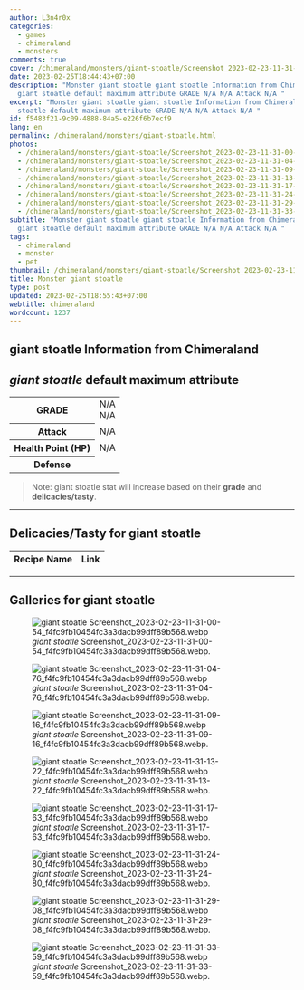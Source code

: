 ```yaml
---
author: L3n4r0x
categories:
  - games
  - chimeraland
  - monsters
comments: true
cover: /chimeraland/monsters/giant-stoatle/Screenshot_2023-02-23-11-31-00-54_f4fc9fb10454fc3a3dacb99dff89b568.webp
date: 2023-02-25T18:44:43+07:00
description: "Monster giant stoatle giant stoatle Information from Chimeraland
  giant stoatle default maximum attribute GRADE N/A N/A Attack N/A "
excerpt: "Monster giant stoatle giant stoatle Information from Chimeraland giant
  stoatle default maximum attribute GRADE N/A N/A Attack N/A "
id: f5483f21-9c09-4888-84a5-e226f6b7ecf9
lang: en
permalink: /chimeraland/monsters/giant-stoatle.html
photos:
  - /chimeraland/monsters/giant-stoatle/Screenshot_2023-02-23-11-31-00-54_f4fc9fb10454fc3a3dacb99dff89b568.webp
  - /chimeraland/monsters/giant-stoatle/Screenshot_2023-02-23-11-31-04-76_f4fc9fb10454fc3a3dacb99dff89b568.webp
  - /chimeraland/monsters/giant-stoatle/Screenshot_2023-02-23-11-31-09-16_f4fc9fb10454fc3a3dacb99dff89b568.webp
  - /chimeraland/monsters/giant-stoatle/Screenshot_2023-02-23-11-31-13-22_f4fc9fb10454fc3a3dacb99dff89b568.webp
  - /chimeraland/monsters/giant-stoatle/Screenshot_2023-02-23-11-31-17-63_f4fc9fb10454fc3a3dacb99dff89b568.webp
  - /chimeraland/monsters/giant-stoatle/Screenshot_2023-02-23-11-31-24-80_f4fc9fb10454fc3a3dacb99dff89b568.webp
  - /chimeraland/monsters/giant-stoatle/Screenshot_2023-02-23-11-31-29-08_f4fc9fb10454fc3a3dacb99dff89b568.webp
  - /chimeraland/monsters/giant-stoatle/Screenshot_2023-02-23-11-31-33-59_f4fc9fb10454fc3a3dacb99dff89b568.webp
subtitle: "Monster giant stoatle giant stoatle Information from Chimeraland
  giant stoatle default maximum attribute GRADE N/A N/A Attack N/A "
tags:
  - chimeraland
  - monster
  - pet
thumbnail: /chimeraland/monsters/giant-stoatle/Screenshot_2023-02-23-11-31-00-54_f4fc9fb10454fc3a3dacb99dff89b568.webp
title: Monster giant stoatle
type: post
updated: 2023-02-25T18:55:43+07:00
webtitle: chimeraland
wordcount: 1237
---
```


<link
  rel="stylesheet"
  href="https://rawcdn.githack.com/dimaslanjaka/Web-Manajemen/870a349/css/bootstrap-5-3-0-alpha3-wrapper.css"
/>
<section id="bootstrap-wrapper">
  <div data-bs-theme="dark">
    <h2>giant stoatle Information from Chimeraland</h2>
    <h2 id="attribute"><i>giant stoatle</i> default maximum attribute</h2>
    <div class="row">
      <div class="col mb-2">
        <div class="card">
          <div class="card-body">
            <table>
              <tr>
                <th>GRADE</th>
                <td>N/A <br />N/A</td>
              </tr>
              <tr>
                <th>Attack</th>
                <td>N/A</td>
              </tr>
              <tr>
                <th>Health Point (HP)</th>
                <td>N/A</td>
              </tr>
              <tr>
                <th>Defense</th>
                <td></td>
              </tr>
            </table>
          </div>
        </div>
      </div>
    </div>
    <blockquote class="bd-callout bd-callout-warning">
      Note: giant stoatle stat will increase based on their <b>grade</b> and
      <b>delicacies/tasty</b>.
    </blockquote>
    <hr />
    <h2 id="delicacies">Delicacies/Tasty for giant stoatle</h2>
    <div class="card">
      <div class="card-body">
        <div class="table-responsive">
          <table class="table table-striped">
            <thead>
              <tr>
                <th>Recipe Name</th>
                <th>Link</th>
              </tr>
            </thead>
            <tbody></tbody>
          </table>
        </div>
      </div>
    </div>
    <hr />
    <div id="gallery">
      <h2>Galleries for giant stoatle</h2>
      <div class="row">
        <div class="col-lg-6 col-12">
          <figure>
            <img
              src="https://www.webmanajemen.com/chimeraland/monsters/giant-stoatle/Screenshot_2023-02-23-11-31-00-54_f4fc9fb10454fc3a3dacb99dff89b568.webp"
              alt="giant stoatle Screenshot_2023-02-23-11-31-00-54_f4fc9fb10454fc3a3dacb99dff89b568.webp"
            />
            <figcaption style="word-wrap: break-word">
              <i>giant stoatle</i>
              Screenshot_2023-02-23-11-31-00-54_f4fc9fb10454fc3a3dacb99dff89b568.webp.
            </figcaption>
          </figure>
        </div>
        <div class="col-lg-6 col-12">
          <figure>
            <img
              src="https://www.webmanajemen.com/chimeraland/monsters/giant-stoatle/Screenshot_2023-02-23-11-31-04-76_f4fc9fb10454fc3a3dacb99dff89b568.webp"
              alt="giant stoatle Screenshot_2023-02-23-11-31-04-76_f4fc9fb10454fc3a3dacb99dff89b568.webp"
            />
            <figcaption style="word-wrap: break-word">
              <i>giant stoatle</i>
              Screenshot_2023-02-23-11-31-04-76_f4fc9fb10454fc3a3dacb99dff89b568.webp.
            </figcaption>
          </figure>
        </div>
        <div class="col-lg-6 col-12">
          <figure>
            <img
              src="https://www.webmanajemen.com/chimeraland/monsters/giant-stoatle/Screenshot_2023-02-23-11-31-09-16_f4fc9fb10454fc3a3dacb99dff89b568.webp"
              alt="giant stoatle Screenshot_2023-02-23-11-31-09-16_f4fc9fb10454fc3a3dacb99dff89b568.webp"
            />
            <figcaption style="word-wrap: break-word">
              <i>giant stoatle</i>
              Screenshot_2023-02-23-11-31-09-16_f4fc9fb10454fc3a3dacb99dff89b568.webp.
            </figcaption>
          </figure>
        </div>
        <div class="col-lg-6 col-12">
          <figure>
            <img
              src="https://www.webmanajemen.com/chimeraland/monsters/giant-stoatle/Screenshot_2023-02-23-11-31-13-22_f4fc9fb10454fc3a3dacb99dff89b568.webp"
              alt="giant stoatle Screenshot_2023-02-23-11-31-13-22_f4fc9fb10454fc3a3dacb99dff89b568.webp"
            />
            <figcaption style="word-wrap: break-word">
              <i>giant stoatle</i>
              Screenshot_2023-02-23-11-31-13-22_f4fc9fb10454fc3a3dacb99dff89b568.webp.
            </figcaption>
          </figure>
        </div>
        <div class="col-lg-6 col-12">
          <figure>
            <img
              src="https://www.webmanajemen.com/chimeraland/monsters/giant-stoatle/Screenshot_2023-02-23-11-31-17-63_f4fc9fb10454fc3a3dacb99dff89b568.webp"
              alt="giant stoatle Screenshot_2023-02-23-11-31-17-63_f4fc9fb10454fc3a3dacb99dff89b568.webp"
            />
            <figcaption style="word-wrap: break-word">
              <i>giant stoatle</i>
              Screenshot_2023-02-23-11-31-17-63_f4fc9fb10454fc3a3dacb99dff89b568.webp.
            </figcaption>
          </figure>
        </div>
        <div class="col-lg-6 col-12">
          <figure>
            <img
              src="https://www.webmanajemen.com/chimeraland/monsters/giant-stoatle/Screenshot_2023-02-23-11-31-24-80_f4fc9fb10454fc3a3dacb99dff89b568.webp"
              alt="giant stoatle Screenshot_2023-02-23-11-31-24-80_f4fc9fb10454fc3a3dacb99dff89b568.webp"
            />
            <figcaption style="word-wrap: break-word">
              <i>giant stoatle</i>
              Screenshot_2023-02-23-11-31-24-80_f4fc9fb10454fc3a3dacb99dff89b568.webp.
            </figcaption>
          </figure>
        </div>
        <div class="col-lg-6 col-12">
          <figure>
            <img
              src="https://www.webmanajemen.com/chimeraland/monsters/giant-stoatle/Screenshot_2023-02-23-11-31-29-08_f4fc9fb10454fc3a3dacb99dff89b568.webp"
              alt="giant stoatle Screenshot_2023-02-23-11-31-29-08_f4fc9fb10454fc3a3dacb99dff89b568.webp"
            />
            <figcaption style="word-wrap: break-word">
              <i>giant stoatle</i>
              Screenshot_2023-02-23-11-31-29-08_f4fc9fb10454fc3a3dacb99dff89b568.webp.
            </figcaption>
          </figure>
        </div>
        <div class="col-lg-6 col-12">
          <figure>
            <img
              src="https://www.webmanajemen.com/chimeraland/monsters/giant-stoatle/Screenshot_2023-02-23-11-31-33-59_f4fc9fb10454fc3a3dacb99dff89b568.webp"
              alt="giant stoatle Screenshot_2023-02-23-11-31-33-59_f4fc9fb10454fc3a3dacb99dff89b568.webp"
            />
            <figcaption style="word-wrap: break-word">
              <i>giant stoatle</i>
              Screenshot_2023-02-23-11-31-33-59_f4fc9fb10454fc3a3dacb99dff89b568.webp.
            </figcaption>
          </figure>
        </div>
      </div>
    </div>
  </div>
</section>
